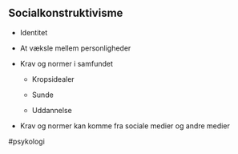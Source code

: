 ## Socialkonstruktivisme

- Identitet

- At væksle mellem personligheder

- Krav og normer i samfundet

	 - Kropsidealer

	 - Sunde

	 - Uddannelse

- Krav og normer kan komme fra sociale medier og andre medier

#psykologi 